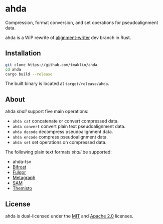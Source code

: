 # ahda
Compression, format conversion, and set operations for pseudoalignment data.

ahda is a WIP rewrite of
[alignment-writer](https://github.com/tmaklin/alignment-writer) dev branch in
Rust.

## Installation
``` sh
git clone https://github.com/tmaklin/ahda
cd ahda
cargo build --release
```
The built binary is located at `target/release/ahda`.

## About
ahda *shall* support five main operations:
- `ahda cat` concatenate or convert compressed data.
- `ahda convert` convert plain text pseudoalignment data.
- `ahda decode` decompress pseudoalignment data.
- `ahda encode` compress pseudoalignment data.
- `ahda set` set operations on compressed data.

The following plain text formats *shall* be supported:
- ahda-tsv
- [Bifrost](https://github.com/pmelsted/bifrost)
- [Fulgor](https://github.com/jermp/fulgor)
- [Metagraph](https://github.com/ratschlab/metagraph)
- [SAM](https://samtools.github.io/hts-specs/SAMv1.pdf)
- [Themisto](https://github.com/algbio/themisto)

## License
ahda is dual-licensed under the [MIT](LICENSE-MIT) and [Apache 2.0](LICENSE-APACHE) licenses.
